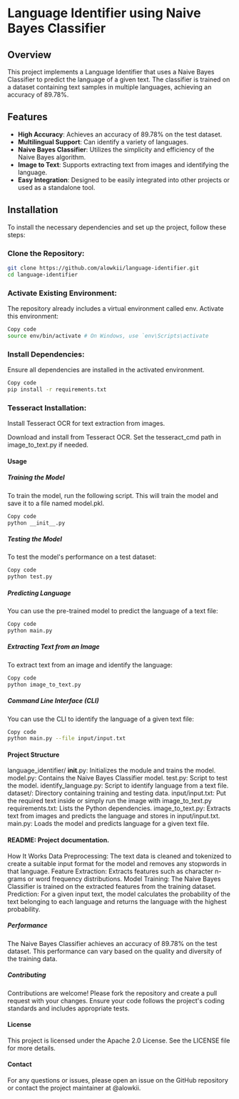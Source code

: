 # Language Identifier using Naive Bayes Classifier

## Overview
This project implements a Language Identifier that uses a Naive Bayes Classifier to predict the language of a given text. The classifier is trained on a dataset containing text samples in multiple languages, achieving an accuracy of 89.78%.

## Features
- **High Accuracy**: Achieves an accuracy of 89.78% on the test dataset.
- **Multilingual Support**: Can identify a variety of languages.
- **Naive Bayes Classifier**: Utilizes the simplicity and efficiency of the Naive Bayes algorithm.
- **Image to Text**: Supports extracting text from images and identifying the language.
- **Easy Integration**: Designed to be easily integrated into other projects or used as a standalone tool.

## Installation
To install the necessary dependencies and set up the project, follow these steps:

### Clone the Repository:
```bash
git clone https://github.com/alowkii/language-identifier.git
cd language-identifier
```

### Activate Existing Environment:
The repository already includes a virtual environment called env. Activate this environment:
```bash
Copy code
source env/bin/activate # On Windows, use `env\Scripts\activate
```

### Install Dependencies:
Ensure all dependencies are installed in the activated environment.
```bash
Copy code
pip install -r requirements.txt
```

### Tesseract Installation:
Install Tesseract OCR for text extraction from images.

Download and install from Tesseract OCR.
Set the tesseract_cmd path in image_to_text.py if needed.
#### Usage
##### Training the Model
To train the model, run the following script. This will train the model and save it to a file named model.pkl.

```bash
Copy code
python __init__.py
```

##### Testing the Model
To test the model's performance on a test dataset:
```bash
Copy code
python test.py
```

##### Predicting Language
You can use the pre-trained model to predict the language of a text file:
```bash
Copy code
python main.py
```

##### Extracting Text from an Image
To extract text from an image and identify the language:
```bash
Copy code
python image_to_text.py
```

##### Command Line Interface (CLI)
You can use the CLI to identify the language of a given text file:
```bash
Copy code
python main.py --file input/input.txt
```

#### Project Structure
language_identifier/
**init**.py: Initializes the module and trains the model.
model.py: Contains the Naive Bayes Classifier model.
test.py: Script to test the model.
identify_language.py: Script to identify language from a text file.
dataset/: Directory containing training and testing data.
input/input.txt: Put the required text inside or simply run the image with image_to_text.py
requirements.txt: Lists the Python dependencies.
image_to_text.py: Extracts text from images and predicts the language and stores in input/input.txt.
main.py: Loads the model and predicts language for a given text file.

#### README: Project documentation.
How It Works
Data Preprocessing: The text data is cleaned and tokenized to create a suitable input format for the model and removes any stopwords in that language.
Feature Extraction: Extracts features such as character n-grams or word frequency distributions.
Model Training: The Naive Bayes Classifier is trained on the extracted features from the training dataset.
Prediction: For a given input text, the model calculates the probability of the text belonging to each language and returns the language with the highest probability.

##### Performance
The Naive Bayes Classifier achieves an accuracy of 89.78% on the test dataset. This performance can vary based on the quality and diversity of the training data.

##### Contributing
Contributions are welcome! Please fork the repository and create a pull request with your changes. Ensure your code follows the project's coding standards and includes appropriate tests.

#### License
This project is licensed under the Apache 2.0 License. See the LICENSE file for more details.

#### Contact
For any questions or issues, please open an issue on the GitHub repository or contact the project maintainer at @alowkii.
